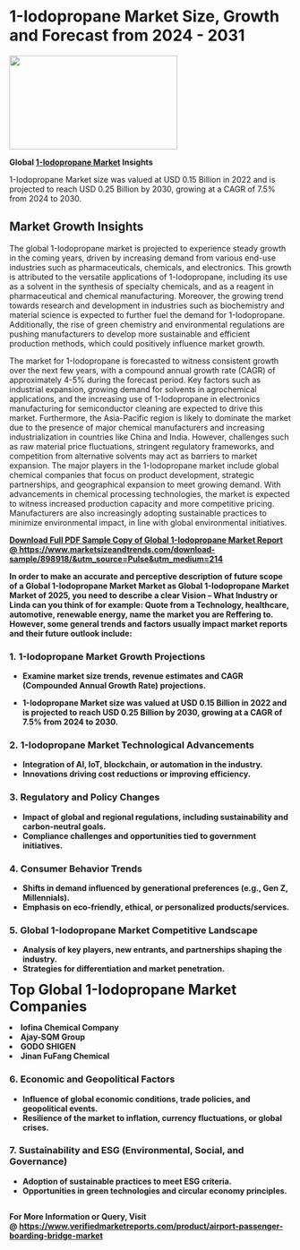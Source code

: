 <H1>1-Iodopropane Market Size, Growth and Forecast from 2024 - 2031</H1><img class="aligncenter size-medium wp-image-584254" src="https://thirdeyenews.in/wp-content/uploads/2024/09/Global-Market-Research-300x168.jpeg" alt="" width="300" height="168" /><p><strong>Global&nbsp;<a href="https://www.marketsizeandtrends.com/download-sample/898918/&amp;utm_source=Pulse&amp;utm_medium=214">1-Iodopropane Market</a> Insights</strong></p><p>1-Iodopropane Market size was valued at USD 0.15 Billion in 2022 and is projected to reach USD 0.25 Billion by 2030, growing at a CAGR of 7.5% from 2024 to 2030.</p><p><h2>Market Growth Insights</h2> <p>The global 1-Iodopropane market is projected to experience steady growth in the coming years, driven by increasing demand from various end-use industries such as pharmaceuticals, chemicals, and electronics. This growth is attributed to the versatile applications of 1-Iodopropane, including its use as a solvent in the synthesis of specialty chemicals, and as a reagent in pharmaceutical and chemical manufacturing. Moreover, the growing trend towards research and development in industries such as biochemistry and material science is expected to further fuel the demand for 1-Iodopropane. Additionally, the rise of green chemistry and environmental regulations are pushing manufacturers to develop more sustainable and efficient production methods, which could positively influence market growth.</p> <p><strong><a href="#"></a></strong></p> <p>The market for 1-Iodopropane is forecasted to witness consistent growth over the next few years, with a compound annual growth rate (CAGR) of approximately 4-5% during the forecast period. Key factors such as industrial expansion, growing demand for solvents in agrochemical applications, and the increasing use of 1-Iodopropane in electronics manufacturing for semiconductor cleaning are expected to drive this market. Furthermore, the Asia-Pacific region is likely to dominate the market due to the presence of major chemical manufacturers and increasing industrialization in countries like China and India. However, challenges such as raw material price fluctuations, stringent regulatory frameworks, and competition from alternative solvents may act as barriers to market expansion. The major players in the 1-Iodopropane market include global chemical companies that focus on product development, strategic partnerships, and geographical expansion to meet growing demand. With advancements in chemical processing technologies, the market is expected to witness increased production capacity and more competitive pricing. Manufacturers are also increasingly adopting sustainable practices to minimize environmental impact, in line with global environmental initiatives. <p><strong><a href="#"></p><p><span class=""><strong>Download Full PDF Sample Copy of Global 1-Iodopropane Market Report</strong> @ <a href="https://www.marketsizeandtrends.com/download-sample/898918/&amp;utm_source=Pulse&amp;utm_medium=214" target="_blank">https://www.marketsizeandtrends.com/download-sample/898918/&amp;utm_source=Pulse&amp;utm_medium=214</a></span></p><p>In order to make an accurate and perceptive description of future scope of a Global&nbsp;1-Iodopropane Market Market as Global&nbsp;1-Iodopropane Market Market of 2025, you need to describe a clear Vision &ndash; What Industry or Linda can you think of for example: Quote from a Technology, healthcare, automotive, renewable energy, name the market you are Reffering to. However, some general trends and factors usually impact market reports and their future outlook include:</p><h3>1.&nbsp;<strong>1-Iodopropane Market Growth Projections</strong></h3><ul><li>Examine market size trends, revenue estimates and CAGR (Compounded Annual Growth Rate) projections.</li><li><p>1-Iodopropane Market size was valued at USD 0.15 Billion in 2022 and is projected to reach USD 0.25 Billion by 2030, growing at a CAGR of 7.5% from 2024 to 2030.</p></li></ul><h3>2.&nbsp;<strong>1-Iodopropane Market Technological Advancements</strong></h3><ul><li>Integration of AI, IoT, blockchain, or automation in the industry.</li><li>Innovations driving cost reductions or improving efficiency.</li></ul><h3>3.&nbsp;<strong>Regulatory and Policy Changes</strong></h3><ul><li>Impact of global and regional regulations, including sustainability and carbon-neutral goals.</li><li>Compliance challenges and opportunities tied to government initiatives.</li></ul><h3>4.&nbsp;<strong>Consumer Behavior Trends</strong></h3><ul><li>Shifts in demand influenced by generational preferences (e.g., Gen Z, Millennials).</li><li>Emphasis on eco-friendly, ethical, or personalized products/services.</li></ul><h3>5.&nbsp;<strong>Global 1-Iodopropane Market Competitive Landscape</strong></h3><ul><li>Analysis of key players, new entrants, and partnerships shaping the industry.</li><li>Strategies for differentiation and market penetration.</li></ul><p data-pm-slice="1 1 []"><span style="color: inherit; font-family: inherit; font-size: 25px;">Top Global 1-Iodopropane Market Companies</span></p><div class="" data-test-id=""><p><li>Iofina Chemical Company</li><li> Ajay-SQM Group</li><li> GODO SHIGEN</li><li> Jinan FuFang Chemical</li></p></div><h3>6.&nbsp;<strong>Economic and Geopolitical Factors</strong></h3><ul><li>Influence of global economic conditions, trade policies, and geopolitical events.</li><li>Resilience of the market to inflation, currency fluctuations, or global crises.</li></ul><h3>7.&nbsp;<strong>Sustainability and ESG (Environmental, Social, and Governance)</strong></h3><ul><li>Adoption of sustainable practices to meet ESG criteria.</li><li>Opportunities in green technologies and circular economy principles.</li></ul><h2><strong style="font-size: 14px;">For More Information or Query, Visit @&nbsp;</strong><a style="background-color: #ffffff; font-size: 14px;" href="https://www.marketsizeandtrends.com/report/1-iodopropane-market/" target="_blank">https://www.verifiedmarketreports.com/product/airport-passenger-boarding-bridge-market</a></h2>
